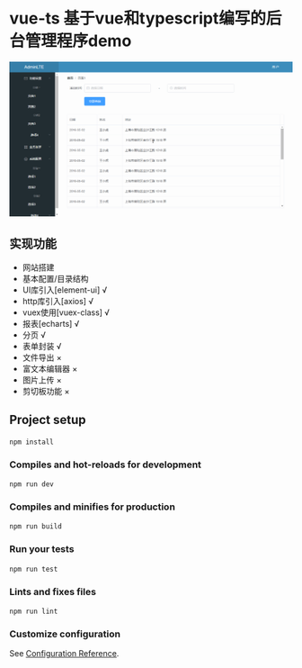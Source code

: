 # vue-ts 基于vue和typescript编写的后台管理程序demo

![截图](./intro.gif)

## 实现功能

- 网站搭建 
- 基本配置/目录结构
- UI库引入[element-ui] &radic;  
- http库引入[axios] &radic; 
- vuex使用[vuex-class] &radic; 
- 报表[echarts] &radic; 
- 分页 &radic; 
- 表单封装 &radic; 
- 文件导出 &times;  
- 富文本编辑器 &times;  
- 图片上传 &times;  
- 剪切板功能 &times;  


## Project setup
```
npm install
```

### Compiles and hot-reloads for development
```
npm run dev
```

### Compiles and minifies for production
```
npm run build
```

### Run your tests
```
npm run test
```

### Lints and fixes files
```
npm run lint
```

### Customize configuration
See [Configuration Reference](https://cli.vuejs.org/config/).
